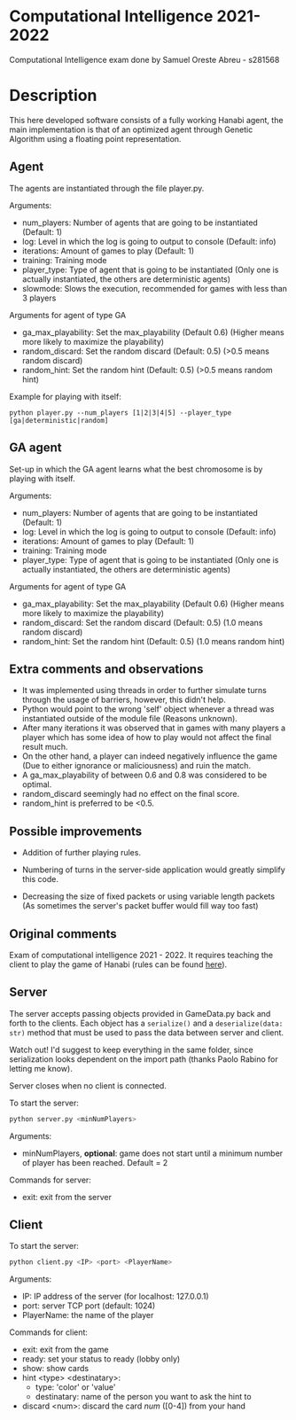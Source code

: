 # Computational Intelligence 2021-2022

Computational Intelligence exam done by Samuel Oreste Abreu - s281568

# Description

This here developed software consists of a fully working Hanabi agent, the main implementation is that of an optimized agent
through Genetic Algorithm using a floating point representation.

## Agent

The agents are instantiated through the file player.py.

Arguments: 

+ num_players: Number of agents that are going to be instantiated (Default: 1)
+ log: Level in which the log is going to output to console (Default: info)
+ iterations: Amount of games to play (Default: 1)
+ training: Training mode
+ player_type: Type of agent that is going to be instantiated (Only one is actually instantiated, the others are deterministic agents)
+ slowmode: Slows the execution, recommended for games with less than 3 players

Arguments for agent of type GA
+ ga_max_playability: Set the max_playability (Default 0.6) (Higher means more likely to maximize the playability)
+ random_discard: Set the random discard (Default: 0.5) (>0.5 means random discard)
+ random_hint: Set the random hint (Default: 0.5) (>0.5 means random hint)

Example for playing with itself:
```
python player.py --num_players [1|2|3|4|5] --player_type [ga|deterministic|random]
```

## GA agent

Set-up in which the GA agent learns what the best chromosome is by playing with itself.

Arguments: 

+ num_players: Number of agents that are going to be instantiated (Default: 1)
+ log: Level in which the log is going to output to console (Default: info)
+ iterations: Amount of games to play (Default: 1)
+ training: Training mode
+ player_type: Type of agent that is going to be instantiated (Only one is actually instantiated, the others are deterministic agents)

Arguments for agent of type GA
+ ga_max_playability: Set the max_playability (Default 0.6) (Higher means more likely to maximize the playability)
+ random_discard: Set the random discard (Default: 0.5) (1.0 means random discard)
+ random_hint: Set the random hint (Default: 0.5) (1.0 means random hint)

## Extra comments and observations

+ It was implemented using threads in order to further simulate turns through the usage of barriers, however, this didn't help.
+ Python would point to the wrong 'self' object whenever a thread was instantiated outside of the module file (Reasons unknown).
+ After many iterations it was observed that in games with many players a player which has some idea of how to play would not affect the final result much.
+ On the other hand, a player can indeed negatively influence the game (Due to either ignorance or maliciousness) and ruin the match.
+ A ga_max_playability of between 0.6 and 0.8 was considered to be optimal.
+ random_discard seemingly had no effect on the final score.
+ random_hint is preferred to be <0.5.

## Possible improvements

+ Addition of further playing rules.

+ Numbering of turns in the server-side application would greatly simplify this code.
+ Decreasing the size of fixed packets or using variable length packets (As sometimes the server's packet buffer would fill way too fast)

## Original comments

Exam of computational intelligence 2021 - 2022. It requires teaching the client to play the game of Hanabi (rules can be found [here](https://www.spillehulen.dk/media/102616/hanabi-card-game-rules.pdf)).

## Server

The server accepts passing objects provided in GameData.py back and forth to the clients.
Each object has a ```serialize()``` and a ```deserialize(data: str)``` method that must be used to pass the data between server and client.

Watch out! I'd suggest to keep everything in the same folder, since serialization looks dependent on the import path (thanks Paolo Rabino for letting me know).

Server closes when no client is connected.

To start the server:

```bash
python server.py <minNumPlayers>
```

Arguments:

+ minNumPlayers, __optional__: game does not start until a minimum number of player has been reached. Default = 2


Commands for server:

+ exit: exit from the server

## Client

To start the server:

```bash
python client.py <IP> <port> <PlayerName>
```

Arguments:

+ IP: IP address of the server (for localhost: 127.0.0.1)
+ port: server TCP port (default: 1024)
+ PlayerName: the name of the player

Commands for client:

+ exit: exit from the game
+ ready: set your status to ready (lobby only)
+ show: show cards
+ hint \<type> \<destinatary>:
  + type: 'color' or 'value'
  + destinatary: name of the person you want to ask the hint to
+ discard \<num>: discard the card *num* (\[0-4]) from your hand
